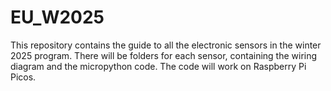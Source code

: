 # EU_W2025
This repository contains the guide to all the electronic sensors in the winter 2025 program. There will be folders for each sensor, containing the wiring diagram and the micropython code. The code will work on Raspberry Pi Picos. 
